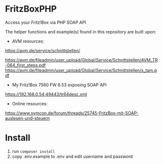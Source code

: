 # FritzBoxPHP
Access your Fritz!Box via PHP SOAP API

The helper functions and example(s) found in this repository are built upon:

* AVM resources:

https://avm.de/service/schnittstellen/

https://avm.de/fileadmin/user_upload/Global/Service/Schnittstellen/AVM_TR-064_first_steps.pdf
https://avm.de/fileadmin/user_upload/Global/Service/Schnittstellen/x_tam.pdf

* My Fritz!Box 7560 FW 6.53 exposing SOAP API

https://192.168.0.54:49443/tr64desc.xml

* Online resources:

https://www.symcon.de/forum/threads/25745-FritzBox-mit-SOAP-auslesen-und-steuern

# Install

 1. run `composer install`
 2. copy .env.example to .env and edit username and password
